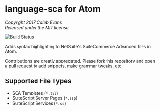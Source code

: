# language-sca for Atom

*Copyright 2017 Caleb Evans*  
*Released under the MIT license*

[![Build Status](https://travis-ci.org/caleb531/language-sca.svg?branch=master)](https://travis-ci.org/caleb531/language-sca)

Adds syntax highlighting to NetSuite's SuiteCommerce Advanced files in Atom.

Contributions are greatly appreciated. Please fork this repository and open a
pull request to add snippets, make grammar tweaks, etc.

## Supported File Types

- SCA Templates (`*.tpl`)
- SuiteScript Server Pages (`*.ssp`)
- SuiteScript Services (`*.ss`)
